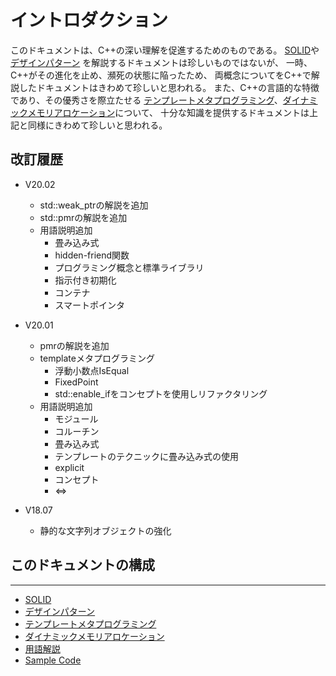<!-- ./md/deep_intro.md -->
# イントロダクション <a id="SS_1"></a>
このドキュメントは、C++の深い理解を促進するためのものである。
[SOLID](solid.md#SS_2)や[デザインパターン](design_pattern.md#SS_3) を解説するドキュメントは珍しいものではないが、
一時、C++がその進化を止め、瀕死の状態に陥ったため、
両概念についてをC++で解説したドキュメントはきわめて珍しいと思われる。
また、C++の言語的な特徴であり、その優秀さを際立たせる
[テンプレートメタプログラミング](template_meta_programming.md#SS_4)、[ダイナミックメモリアロケーション](dynamic_memory_allocation.md#SS_5)について、
十分な知識を提供するドキュメントは上記と同様にきわめて珍しいと思われる。


## 改訂履歴 <a id="SS_1_1"></a>
* V20.02
    * std::weak_ptrの解説を追加
    * std::pmrの解説を追加
    * 用語説明追加
        * 畳み込み式
        * hidden-friend関数
        * プログラミング概念と標準ライブラリ
        * 指示付き初期化
        * コンテナ
        * スマートポインタ

* V20.01
    * pmrの解説を追加
    * templateメタプログラミング
        * 浮動小数点IsEqual
        * FixedPoint
        * std::enable_ifをコンセプトを使用しリファクタリング
    * 用語説明追加
        * モジュール
        * コルーチン
        * 畳み込み式
        * テンプレートのテクニックに畳み込み式の使用
        * explicit
        * コンセプト
        * <=>

* V18.07
    * 静的な文字列オブジェクトの強化

## このドキュメントの構成 <a id="SS_1_2"></a>
___

* [SOLID](solid.md#SS_2)
* [デザインパターン](design_pattern.md#SS_3)
* [テンプレートメタプログラミング](template_meta_programming.md#SS_4)
* [ダイナミックメモリアロケーション](dynamic_memory_allocation.md#SS_5)
* [用語解説](term_explanation.md#SS_6)
* [Sample Code](sample_code.md#SS_7)


